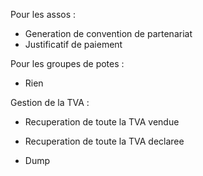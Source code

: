 Pour les assos :
* Generation de convention de partenariat
* Justificatif de paiement

Pour les groupes de potes :
* Rien

Gestion de la TVA :
* Recuperation de toute la TVA vendue
* Recuperation de toute la TVA declaree

* Dump
